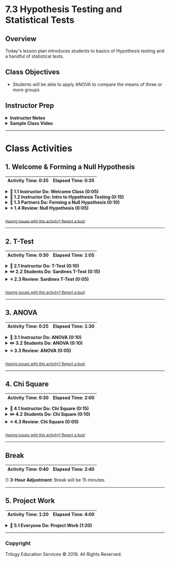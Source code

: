 # 7.3 Hypothesis Testing and Statistical Tests

## Overview

Today's lesson plan introduces students to basics of Hypothesis testing and a handful of statistical tests.

## Class Objectives

* Students will be able to apply ANOVA to compare the means of three or more groups

## Instructor Prep

<details>
  <summary><strong>Instructor Notes</strong></summary>

* Your project week may have been shifted due to a holiday. This means that students will have less time to work on projects today.

  * If this class falls on a weekday and requires a **3-Hour Adjustment**, please limit your break to 15 minutes and provide the students a break where you deem most appropriate.

  * It may be helpful to remind students that there are office hours before and after class that may be used for extended project work.

  * Alternatively they may coordinate with team members to work on their projects outside of class.

* Today's class will introduce students to Hypothesis Testing and statistical tests. Many of the students are looking for statistical rigor to their analysis, and this lesson provides them with a starting point for performing that analysis.

* Today's class is designed to provide a high level overview of Hypothesis Testing, Null Hypothesis, and common statistical tests using the `scipy.stats` model. The activities are designed to walk through the tests at a conceptual level vs. an in-depth mathematical discussion. The activities will provide examples of applying statistical tests through functions available in the scipy.stats library.

* Encourage students to practice these tests by revisiting previous activities and choosing the appropriate test to apply. They will also be required to add at least one statistical test in their first project.

* Please reference our [Student FAQ](../../../05-Instructor-Resources/README.md#unit-07-project-1) for answers to questions frequently asked by students of this program. If you have any recommendations for additional questions, feel free to log an issue or a pull request with your desired additions.

* As always, have your TAs refer to the [Time Tracker](TimeTracker.xlsx) to stay on track.

* Lastly, as a reminder these slideshows are for instructor use only - when distributing slides to students, please first export the slides to a PDF file. You may then send out the PDF file.

</details>

<details>
  <summary><strong>Sample Class Video</strong></summary>

* To view an example class lecture visit (Note video may not reflect latest lesson plan): [Class Video](https://codingbootcamp.hosted.panopto.com/Panopto/Pages/Viewer.aspx?id=0dadf95a-16ba-445c-8e24-a9d6000d63e7)

</details>

- - -

# Class Activities

## 1. Welcome & Forming a Null Hypothesis

| Activity Time:       0:35 |  Elapsed Time:      0:35  |
|---------------------------|---------------------------|

<details>
  <summary><strong>📣 1.1 Instructor Do: Welcome Class (0:05)</strong></summary>

* Take a moment to welcome students to class.

* Open the [slideshow](https://docs.google.com/presentation/d/1RXOJcnkFXZwOBi6R5RU0EDt9NmP9bwEv1JqEhW7tezU/edit?usp=sharing) and use slides 1-2 to facilitate your welcome to the class.

</details>

<details>
  <summary><strong>📣 1.2 Instructor Do: Intro to Hypothesis Testing (0:15)</strong></summary>

* Open the [slideshow](https://docs.google.com/presentation/d/1RXOJcnkFXZwOBi6R5RU0EDt9NmP9bwEv1JqEhW7tezU/edit?usp=sharing) and use slides 3-7 to accompany the beginning of this demonstration.

* Explain that Hypothesis testing is a way to test a theory or question.

* Ask the students for examples of data questions they may ask and then provide the following examples:

  * Does this new medication work?

  * Is the cost of living higher in this city?

  * Does this group score higher than another group?

* Explain that a large part of Statistics and the Scientific Process is to identify a Hypothesis and then try to determine if the observations or effects could be due to chance.

* Explain the following points about Hypothesis Testing:

  * Hypothesis testing applies statistical methods to determine if something happened purely by chance.

  * Scientists and researchers often form a Hypothesis for their observations along with a Null Hypothesis. The Null Hypothesis assumes that observations or effects are simply by chance.

  * The goal of hypothesis testing is to reject the Null Hypothesis through statistical tests. Rejecting the Null Hypothesis presumes that the Hypothesis was true.

  * A Hypothesis is a measurable and testable statement about something that you expect will happen.

  * The Hypothesis is often expressed as an **If**/**Then** statement.

    * "If San Diego, CA is warmer than Austin, TX in July, then the average daily temperature will be higher."

  * The Null Hypothesis is typically stated that **NO** differences exist between the variables or groups of interest.

    * "If San Diego, CA is not warmer than Austin, TX in July, then there will be no difference in the average daily temperatures."

  * Rejecting the Null Hypothesis is never absolute. Instead, statisticians calculate the probability of observing the event. This is called the `P value`. The P value is then compared to a fixed significance level to determine if the Null Hypothesis can be rejected. A smaller P value indicates stronger evidence against the Null Hypothesis.

* Explain the following steps for Hypothesis Testing:

  1. Determine the Hypothesis and Null Hypothesis.

  2. Identify the appropriate statistical test.

  3. Determine the acceptable significance value.

  4. Compute the P-value.

  5. Determine if the P-value rejects the Null Hypothesis by comparing it to the significance value (Typically &lt; 0.05).

</details>

<details>
  <summary><strong>👥 1.3 Partners Do: Forming a Null Hypothesis (0:10)</strong></summary>

* Open the [slideshow](https://docs.google.com/presentation/d/1RXOJcnkFXZwOBi6R5RU0EDt9NmP9bwEv1JqEhW7tezU/edit?usp=sharing) and use slides 8-9 to ask the students to work in pairs to convert the following questions into Hypothesis and Null Hypothesis.

  * **Files**

    * [01-Par_Null_Hypothesis/README.md](Activities/01-Par_Null_Hypothesis/README.md)

  * **Instructions**

    * Convert the following Questions into an Hypothesis and Null Hypothesis

    1. Does Dark Chocolate affect arterial function in healthy individuals?

    2. Does Coffee have anti-aging properties?

</details>

<details>
  <summary><strong>⭐ 1.4 Review: Null Hypothesis (0:05)</strong></summary>

* Alternatively, you may also open the [slideshow](https://docs.google.com/presentation/d/1RXOJcnkFXZwOBi6R5RU0EDt9NmP9bwEv1JqEhW7tezU/edit?usp=sharing) and use slide 10 while you review the activity.

* Call on random groups to share their answers

* As they share, guide them to the following answers:

  * Does Dark Chocolate affect arterial function in healthy individuals?

    * Hypothesis - If dark chocolate is related to arterial function in healthy individuals, then consuming 30g of dark chocolate for 1 year will result in improved arterial function.

    * Null Hypothesis - If dark chocolate is not related to arterial function in healthy individuals, then consuming 30g of dark chocolate over for 1 year will show no improvement in arterial function.

  * Does Coffee have anti-aging properties?

    * Hypothesis - If coffee consumption is related to anti-aging properties, then consuming 400 mg of coffee daily will reduce mortality from age related disease such as heart disease.

    * Null Hypothesis - If coffee consumption is not related to anti-aging properties, then consuming 400 mg of coffee daily will not show a reduction in age related disease such as heart disease.

* Take a moment to address any questions before moving on.

</details>

<sub>[Having issues with this activity? Report a bug!](https://bit.ly/3bLWtyA)</sub>

- - -

## 2. T-Test

| Activity Time:       0:30 |  Elapsed Time:      1:05  |
|---------------------------|---------------------------|

<details>
  <summary><strong>📣 2.1 Instructor Do: T-Test (0:10)</strong></summary>

* Open the [slideshow](https://docs.google.com/presentation/d/1RXOJcnkFXZwOBi6R5RU0EDt9NmP9bwEv1JqEhW7tezU/edit?usp=sharing) and use slides 11-15 to accompany this demonstration.

* Introduce students to the T-Test and explain the following:

  * A common question in statistics is whether or not one group is significantly different from another group.

  * The set of entities under study is referred to as the `population` while a subset of population is referred to as a `sample`.

  * A T-Test can be used to compare the mean of a sample to the population (1 Sample T-Test) or the difference between population means (Independent T-Test).

  * The null hypothesis assumes that the two means are equal. Therefore, the goal of the t-test is to determine how much evidence there is to reject the null hypothesis.

* Open the notebook, [Ins_1samp_ttest.ipynb](Activities/02-Ins_TTest/Solved/Ins_1samp_ttest.ipynb), and highlight the following:

  * The helper code is simply to generate some test data to work with and show its distribution.

  * One Sample T-Tests are used to compare the sample mean to the population mean.

  * The `scipy.stats.ttest_1samp` function will accept an array of samples and compare the sample mean to the population mean.

  * The pvalue of the first example is not statistically significant assuming a significance of `pvalue < 0.05`.

    ```python
    # T-Test Output:
    Ttest_1sampResult(statistic=-0.912976906342992, pvalue=0.36235943886051503)
    ```

  * The second dataset has a larger difference in means which results in a statistically significant pvalue.

    ![ttest_1samp_dataset2](Images/ttest_1samp_dataset2.png)

    ```python
    # T-Test Output:
    Ttest_1sampResult(statistic=-31.293376800980507, pvalue=8.6800698449009275e-79)
    ```

* Explain that we can also use a Two Sample T-Test to compare two population means.

* Open the notebook, [Ins_independent_ttest.ipynb](Activities/02-Ins_TTest/Solved/Ins_independent_ttest.ipynb), and highlight the following:

  * The Independent T-Test can be used to compare the means of two populations.

  * The two groups (populations) should be independent from each other (i.e. a test subject in one group could not be in the second group).

  * The underlying assumptions for this test are independence, normality, and homogeneity.

  * The [scipy.stats.ttest_ind](https://docs.scipy.org/doc/scipy/reference/generated/scipy.stats.ttest_ind.html) function is used to perform the calculations.

  * The parameter `equal_var=False` performs a Welch's t-test which does not assume equal population variance (homogeneity).

  * The pvalue of 0.096 in the first example is not statistically significant assuming a `p value < 0.05`. However, the second dataset has a larger difference in means which does reject the null hypothesis (`p value < 0.05`).

* Ask students for any remaining questions before moving on.

</details>

<details>
  <summary><strong>✏️ 2.2 Students Do: Sardines T-Test (0:15)</strong></summary>

* Open the [slideshow](https://docs.google.com/presentation/d/1RXOJcnkFXZwOBi6R5RU0EDt9NmP9bwEv1JqEhW7tezU/edit?usp=sharing) and use slides 16-17 to present this activity to students.

* Explain that this activity will use a t-test to compare the differences in Adult Sardine Vertebrae counts from two different locations.

* Send out the following:

  * **Files**

    * [Stu_Sardines.ipynb](Activities/03-Stu_Sardines-TTest/Unsolved/Stu_Sardines.ipynb)

  * **Instructions**

  * Calculate the mean for each population.

  * Use a T-Test to determine if there is a statistically significant difference in the number of vertebrae of Adult Sardines in Alaska vs. San Diego.

  * It is up to you to determine if you should use a One Sample or Independent t-test.

</details>

<details>
  <summary><strong>⭐ 2.3 Review: Sardines T-Test (0:05)</strong></summary>

* Alternatively, you may also open the [slideshow](https://docs.google.com/presentation/d/1RXOJcnkFXZwOBi6R5RU0EDt9NmP9bwEv1JqEhW7tezU/edit?usp=sharing) and use slide 18 while you review the activity.

* Before opening the solution, ask students if the solution required a One Sample or Independent (Two Sample) T-Test.

* Explain that we are comparing two independent populations, so an Independent T-Test is required.

* Open the solved notebook, [Stu_Sardines.ipynb](Activities/03-Stu_Sardines-TTest/Solved/Stu_Sardines.ipynb), and highlight the following:

  * The metadata indicates that `location=1` corresponds to Alaska and `location=6` corresponds to San Diego.

  * The means for both of these populations appear to be very similar.

  * The `pvalue` of 0.607 does not reject the null hypothesis.

* Ask for any remaining questions before moving on.

</details>

<sub>[Having issues with this activity? Report a bug!](https://bit.ly/2R8F8YQ)</sub>

- - -

## 3. ANOVA

| Activity Time:       0:25 |  Elapsed Time:      1:30  |
|---------------------------|---------------------------|

<details>
  <summary><strong>📣 3.1 Instructor Do: ANOVA (0:10)</strong></summary>

* Open the [slideshow](https://docs.google.com/presentation/d/1RXOJcnkFXZwOBi6R5RU0EDt9NmP9bwEv1JqEhW7tezU/edit?usp=sharing) and use slides 19-20 to accompany this demonstration.

* Explain that we often want to compare the means of more than two groups. In the previous activity, we may be interested in knowing if any of the locations had significant differences from the other locations.

* Explain that we can use an Analysis of Variance (ANOVA) test to compare more than one population.

* Highlight the following points about the ANOVA test:

  * Analysis of Variance (ANOVA) is a test to compare the means of multiple groups.

  * ANOVA assumes the Null Hypothesis that there is no difference between groups.

  * Any mean that is significantly different from the rest will result in a low p-value.

* Send out the link to the following [research paper](https://www.ncbi.nlm.nih.gov/pmc/articles/PMC4925378/) and explain the following:

  * This paper compares 5 treatments to reduce Mosquito/Human contact.

  * ANOVA is applied to compare all 5 treatments for statistical significance.

  * ANOVA only implies a statistically significant difference between the group means, but further analysis has to be completed between the groups.

* Open the notebook and walk through the following:

  * The boxplots of each treatment indicate a difference in at least one of the treatments.

    ![mosquito_boxplots](Images/mosquito_boxplots.png)

  * The treatments can be filtered in pandas to separate the groups

  ```python
  # Extract individual groups
  group1 = df[df["treatment"] == 1]
  group2 = df[df["treatment"] == 2]
  group3 = df[df["treatment"] == 3]
  group4 = df[df["treatment"] == 4]
  group5 = df[df["treatment"] == 5]
  ```

  * The `f_oneway` function in scipy.stats is used to test the null hypothesis that two or more groups have the same population mean.

  ```python
  stats.f_oneway(group1, group2, group3, group4, group5)
  ```

  * The p-value of `0.00192` matches the reported p-value from the original paper.

* Remind students that ANOVA only indicates that the group means are different, but additional testing is required to compare specific groups.

* Point out that there are important assumptions that must be satisfied before the p-value can be considered valid. The following assumptions are from the [scipy.stats documentation](https://docs.scipy.org/doc/scipy/reference/generated/scipy.stats.f_oneway.html):

  1. The samples are independent.
  2. Each sample is from a normally distributed population.
  3. The population standard deviations of the groups are all equal.

</details>

<details>
  <summary><strong>✏️ 3.2 Students Do: ANOVA (0:10)</strong></summary>

* Open the [slideshow](https://docs.google.com/presentation/d/1RXOJcnkFXZwOBi6R5RU0EDt9NmP9bwEv1JqEhW7tezU/edit?usp=sharing) and use slides 21-22 to present this activity to students.

* Explain that this activity will use ANOVA to compare the differences in Pain Threshold for people with different hair colors.

* Send out the following:

  * **Files**

    * [hair_anova.ipynb](Activities/05-Stu_ANOVA/Unsolved/hair_anova.ipynb)

  * **Instructions**

  * Perform a one-way ANOVA test to determine if there are any significant differences in Hair Color vs. Pain Threshold.

  * Create a Boxplot to show the distribution of pain tolerances for each hair color.

</details>

<details>
  <summary><strong>⭐ 3.3 Review: ANOVA (0:05)</strong></summary>

* Alternatively, you may also open the [slideshow](https://docs.google.com/presentation/d/1RXOJcnkFXZwOBi6R5RU0EDt9NmP9bwEv1JqEhW7tezU/edit?usp=sharing) and use slide 23 while you review the activity.

* Open the solved notebook, [hair_anova.ipynb](Activities/05-Stu_ANOVA/Solved/hair_anova.ipynb), and highlight the following:

  * The boxplot indicates that at least two of the hair color types may be significantly different than the rest.

  * The `HairColour` type is used to filter the pain measurements into separate groups.

  * The ANOVA calculation rejects the null hypothesis with a `pvalue < 0.05`.

  * ANOVA does not tell us which hair color types are statistically different; Only that at least one type was significantly different than the rest.

</details>

<sub>[Having issues with this activity? Report a bug!](https://bit.ly/2JzgPPp)</sub>

- - -

## 4. Chi Square

| Activity Time:       0:30 |  Elapsed Time:      2:00  |
|---------------------------|---------------------------|

<details>
  <summary><strong>📣 4.1 Instructor Do: Chi Square (0:15)</strong></summary>

* Open the [slideshow](https://docs.google.com/presentation/d/1RXOJcnkFXZwOBi6R5RU0EDt9NmP9bwEv1JqEhW7tezU/edit?usp=sharing) and use slides 24-31 to accompany this demonstration.

* **Files:**

  * [Ins-Chi_square.ipynb](Activities/06-Ins_Chi_Square/Solved/Ins-Chi_square.ipynb)

  * [Slideshow](https://drive.google.com/open?id=1ZSg1YruOxkgXY7D69ANmGelhMVIxvoJI25HIRYnGl9g)

* Open the slideshow and explain what the chi-square test is, when it is used, each term in the formula for the chi-square value, and the steps taken in the chi-square test.

</details>

<details>
  <summary><strong>✏️ 4.2 Students Do: Chi Square (0:10)</strong></summary>

* Open the [slideshow](https://docs.google.com/presentation/d/1RXOJcnkFXZwOBi6R5RU0EDt9NmP9bwEv1JqEhW7tezU/edit?usp=sharing) and use slides 32-33 to present this activity to students.

* **Files:**

  * [07-Stu_Chi_Square/README.md](Activities/07-Stu_Chi_Square/README.md)

  * [Stu-Cafes.ipynb](Activities/07-Stu_Chi_Square/Unsolved/Stu-Cafes.ipynb)

* In this activity, students will perform the chi-square test: first with Python, then by hand.

</details>

<details>
  <summary><strong>⭐ 4.3 Review: Chi Square (0:05)</strong></summary>

* Alternatively, you may also open the [slideshow](https://docs.google.com/presentation/d/1RXOJcnkFXZwOBi6R5RU0EDt9NmP9bwEv1JqEhW7tezU/edit?usp=sharing) and use slide 34 while you review the activity.

* State the null hypothesis to the class:

  * In this case, the null hypothesis would be that there is no statistical difference in the number of visits to each of the four cafés.

  * Since the total number of visits to all four cafés is 6,000, the expected number for each café is 6000/4, or 1,500.

  * The expected column is added to the data frame.

  ![Images/chi01.png](Images/chi01.png)

* Explain how to determine the critical value.

  * `stats.chi2.ppf()` is used to establish the value in Python.

  * The p-value is 0.05, so the confidence level is 0.95.

  * The degree of freedom is 3. There are four rows of variables (cafés), and only the values of three of them are necessary to determine the values of all rows.

  ![Images/chi02.png](Images/chi02.png)

  * It is also possible to consult a chi-square distribution table, such as <https://www.medcalc.org/manual/chi-square-table.php> to obtain the critical value.

* Finally, compare the chi-square value to the critical value.

  * Use `stats.chisquare()`; its first argument should be the observed values, and second the expected values.

  ![Images/chi03.png](Images/chi03.png)

  * Compare the chi-square value against the critical value.

  * Since 23.3 is greater than the critical value of 7.8, we can conclude that the differences in the number of café visits are statistically significant.

</details>

<sub>[Having issues with this activity? Report a bug!](https://bit.ly/2xHe1ND)</sub>

- - -

## Break

| Activity Time:       0:40 |  Elapsed Time:      2:40  |
|---------------------------|---------------------------|

⏰ **3-Hour Adjustment**: Break will be 15 minutes.

- - -

## 5. Project Work

| Activity Time:       1:20 |  Elapsed Time:      4:00  |
|---------------------------|---------------------------|

<details>
  <summary><strong>🎉 5.1 Everyone Do: Project Work (1:20)</strong></summary>

* Open the [slideshow](https://docs.google.com/presentation/d/1RXOJcnkFXZwOBi6R5RU0EDt9NmP9bwEv1JqEhW7tezU/edit?usp=sharing) and use slide 36 while students work on their projects.

⏰**3-Hour Adjustment**: Reduce activity time to 45 minutes.

* Students should spend the remainder of class working with their groups on their project.

* Be sure to walk around and check in with each project team to get a sense of how they are progressing.

</details>

- - -

### Copyright

Trilogy Education Services © 2018. All Rights Reserved.
